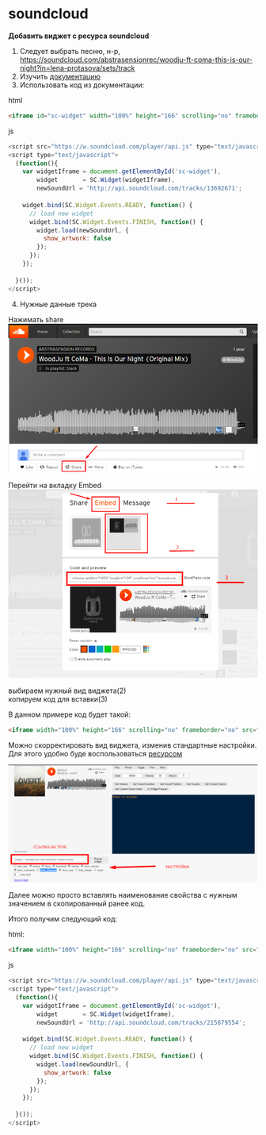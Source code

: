 # soundcloud

**Добавить виджет с ресурса soundcloud**

1. Следует выбрать песню, н-р, https://soundcloud.com/abstrasensionrec/woodju-ft-coma-this-is-our-night?in=lena-protasova/sets/track
2. Изучить [документацию](https://developers.soundcloud.com/blog/html5-widget-api)
3. Использовать код из документации:

html
```html
<iframe id="sc-widget" width="100%" height="166" scrolling="no" frameborder="no" src="https://w.soundcloud.com/player/?url=http%3A%2F%2Fapi.soundcloud.com%2Ftracks%2F1848538&show_artwork=true"></iframe>
```

js
```javascript
<script src="https://w.soundcloud.com/player/api.js" type="text/javascript"></script>
<script type="text/javascript">
  (function(){
    var widgetIframe = document.getElementById('sc-widget'),
        widget       = SC.Widget(widgetIframe),
        newSoundUrl = 'http://api.soundcloud.com/tracks/13692671';

    widget.bind(SC.Widget.Events.READY, function() {
      // load new widget
      widget.bind(SC.Widget.Events.FINISH, function() {
        widget.load(newSoundUrl, {
          show_artwork: false
        });
      });
    });

  }());
</script>
```

4. Нужные данные трека

Нажимать share<br />
![alt text](https://github.com/Lendjei/notes/blob/master/img/1.png "img 1")

Перейти на вкладку Embed<br />
![alt text](https://github.com/Lendjei/notes/blob/master/img/2.png "img 2")

выбираем нужный вид виджета(2)<br />
копируем код для вставки(3)

В данном примере код будет такой:<br />
```html
<iframe width="100%" height="166" scrolling="no" frameborder="no" src="https://w.soundcloud.com/player/?url=https%3A//api.soundcloud.com/tracks/215879554&amp;color=ff5500&amp;auto_play=false&amp;hide_related=false&amp;show_comments=true&amp;show_user=true&amp;show_reposts=false"></iframe>
```

Можно скорректировать вид виджета, изменив стандартные настройки. <br />
Для этого удобно буде воспользоваться [ресурсом](https://w.soundcloud.com/player/api_playground.html)

![alt text](https://github.com/Lendjei/notes/blob/master/img/3.png "img 3")

Далее можно просто вставлять наименование свойства с нужным значением в скопированный ранее код.

Итого получим следующий код:

html:
```html
<iframe width="100%" height="166" scrolling="no" frameborder="no" src="https://w.soundcloud.com/player/?url=https%3A//api.soundcloud.com/tracks/215879554&amp;color=ff5500&amp;auto_play=false&amp;hide_related=false&amp;show_comments=true&amp;show_user=true&amp;show_reposts=false"></iframe>
```

js
```javascript
<script src="https://w.soundcloud.com/player/api.js" type="text/javascript"></script>
<script type="text/javascript">
  (function(){
    var widgetIframe = document.getElementById('sc-widget'),
        widget       = SC.Widget(widgetIframe),
        newSoundUrl = 'http://api.soundcloud.com/tracks/215879554';

    widget.bind(SC.Widget.Events.READY, function() {
      // load new widget
      widget.bind(SC.Widget.Events.FINISH, function() {
        widget.load(newSoundUrl, {
          show_artwork: false
        });
      });
    });

  }());
</script>
```